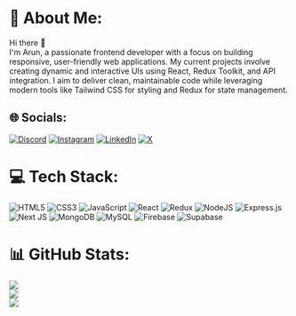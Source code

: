 # 💫 About Me:
Hi there 👋<br>I'm Arun, a passionate frontend developer with a focus on building responsive, user-friendly web applications. My current projects involve creating dynamic and interactive UIs using React, Redux Toolkit, and API integration. I aim to deliver clean, maintainable code while leveraging modern tools like Tailwind CSS for styling and Redux for state management.


## 🌐 Socials:
[![Discord](https://img.shields.io/badge/Discord-%237289DA.svg?logo=discord&logoColor=white)](https://discord.gg/dGzsZq37zh) [![Instagram](https://img.shields.io/badge/Instagram-%23E4405F.svg?logo=Instagram&logoColor=white)](https://instagram.com/a2istogether) [![LinkedIn](https://img.shields.io/badge/LinkedIn-%230077B5.svg?logo=linkedin&logoColor=white)](https://linkedin.com/in/arun-kumar-das-a46090223) [![X](https://img.shields.io/badge/X-black.svg?logo=X&logoColor=white)](https://x.com/@Arun29445767) 

# 💻 Tech Stack:
![HTML5](https://img.shields.io/badge/html5-%23E34F26.svg?style=for-the-badge&logo=html5&logoColor=white) ![CSS3](https://img.shields.io/badge/css3-%231572B6.svg?style=for-the-badge&logo=css3&logoColor=white) ![JavaScript](https://img.shields.io/badge/javascript-%23323330.svg?style=for-the-badge&logo=javascript&logoColor=%23F7DF1E) ![React](https://img.shields.io/badge/react-%2320232a.svg?style=for-the-badge&logo=react&logoColor=%2361DAFB) ![Redux](https://img.shields.io/badge/redux-%23593d88.svg?style=for-the-badge&logo=redux&logoColor=white) ![NodeJS](https://img.shields.io/badge/node.js-6DA55F?style=for-the-badge&logo=node.js&logoColor=white) ![Express.js](https://img.shields.io/badge/express.js-%23404d59.svg?style=for-the-badge&logo=express&logoColor=%2361DAFB) ![Next JS](https://img.shields.io/badge/Next-black?style=for-the-badge&logo=next.js&logoColor=white) ![MongoDB](https://img.shields.io/badge/MongoDB-%234ea94b.svg?style=for-the-badge&logo=mongodb&logoColor=white) ![MySQL](https://img.shields.io/badge/mysql-4479A1.svg?style=for-the-badge&logo=mysql&logoColor=white) ![Firebase](https://img.shields.io/badge/firebase-a08021?style=for-the-badge&logo=firebase&logoColor=ffcd34) ![Supabase](https://img.shields.io/badge/Supabase-3ECF8E?style=for-the-badge&logo=supabase&logoColor=white)
# 📊 GitHub Stats:
![](https://github-readme-stats.vercel.app/api?username=a2istogether&theme=default&hide_border=false&include_all_commits=false&count_private=false)<br/>
![](https://github-readme-streak-stats.herokuapp.com/?user=a2istogether&theme=default&hide_border=false)<br/>
![](https://github-readme-stats.vercel.app/api/top-langs/?username=a2istogether&theme=default&hide_border=false&include_all_commits=false&count_private=false&layout=compact)

<!--  
 ## 🏆 GitHub Trophies
![](https://github-profile-trophy.vercel.app/?username=a2istogether&theme=radical&no-frame=false&no-bg=true&margin-w=4) 
-->

